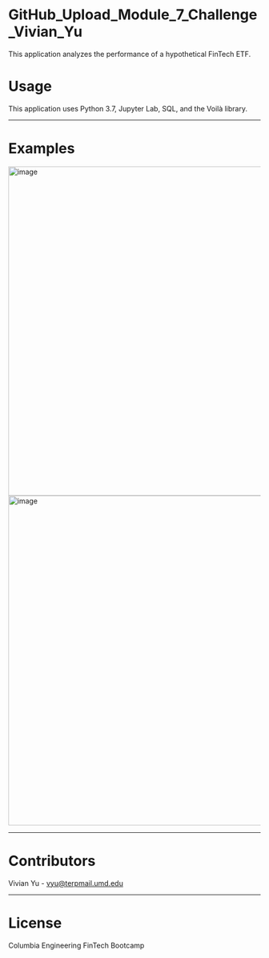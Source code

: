 # GitHub_Upload_Module_7_Challenge_Vivian_Yu

This application analyzes the performance of a hypothetical FinTech ETF.

# Usage

This application uses Python 3.7, Jupyter Lab, SQL, and the Voilà library.

---

# Examples

<img width="657" alt="image" src="https://user-images.githubusercontent.com/107157533/186708878-9c4fbfa7-be5e-4048-8a10-af4258cbcaaf.png">


<img width="658" alt="image" src="https://user-images.githubusercontent.com/107157533/186709012-0096e9d5-7a90-4a97-8cd0-4a73395f228e.png">



---

# Contributors
Vivian Yu - vyu@terpmail.umd.edu

---

# License
Columbia Engineering FinTech Bootcamp
